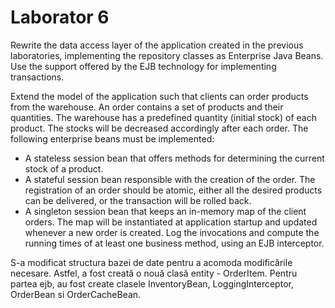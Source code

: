 # Laborator 6

Rewrite the data access layer of the application created in the previous laboratories, implementing the repository classes as Enterprise Java Beans.
Use the support offered by the EJB technology for implementing transactions.

Extend the model of the application such that clients can order products from the warehouse. An order contains a set of products and their quantities.
The warehouse has a predefined quantity (initial stock) of each product. The stocks will be decreased accordingly after each order.
The following enterprise beans must be implemented:

- A stateless session bean that offers methods for determining the current stock of a product.
- A stateful session bean responsible with the creation of the order.
The registration of an order should be atomic, either all the desired products can be delivered, or the transaction will be rolled back.
- A singleton session bean that keeps an in-memory map of the client orders. The map will be instantiated at application startup and updated whenever a new order is created.
Log the invocations and compute the running times of at least one business method, using an EJB interceptor.

S-a modificat structura bazei de date pentru a acomoda modificările necesare. Astfel, a fost creată o nouă clasă entity - OrderItem.
Pentru partea ejb, au fost create clasele InventoryBean, LoggingInterceptor, OrderBean si OrderCacheBean. 